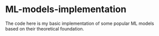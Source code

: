 # ML-models-implementation
The code here is my basic implementation of some popular ML models based on their theoretical foundation.
